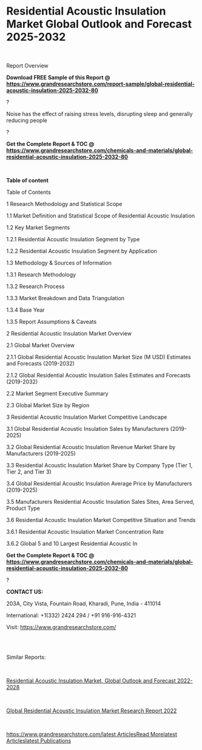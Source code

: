 <h1>Residential Acoustic Insulation Market Global Outlook and Forecast 2025-2032</h1><br/><p>Report Overview</p>
 
 
 
 <div><b>Download FREE Sample of this Report @ <a href="https://www.grandresearchstore.com/report-sample/global-residential-acoustic-insulation-2025-2032-80">https://www.grandresearchstore.com/report-sample/global-residential-acoustic-insulation-2025-2032-80</a></b></div>
 
 
 
 <p>? </p>
 
 
 
 <p>Noise has the effect of raising stress levels, disrupting sleep and generally reducing people</p>
 
 
 
 <p>? </p>
 
 
 
 <div><b>Get the Complete Report & TOC @ <a href="https://www.grandresearchstore.com/chemicals-and-materials/global-residential-acoustic-insulation-2025-2032-80">https://www.grandresearchstore.com/chemicals-and-materials/global-residential-acoustic-insulation-2025-2032-80</a></b></div>
 
 
 
 <p><br />
 
 <b>Table of content</b></p>
 
 
 
 <p>Table of Contents<br />
 
 1 Research Methodology and Statistical Scope<br />
 
 1.1 Market Definition and Statistical Scope of Residential Acoustic Insulation<br />
 
 1.2 Key Market Segments<br />
 
 1.2.1 Residential Acoustic Insulation Segment by Type<br />
 
 1.2.2 Residential Acoustic Insulation Segment by Application<br />
 
 1.3 Methodology & Sources of Information<br />
 
 1.3.1 Research Methodology<br />
 
 1.3.2 Research Process<br />
 
 1.3.3 Market Breakdown and Data Triangulation<br />
 
 1.3.4 Base Year<br />
 
 1.3.5 Report Assumptions & Caveats<br />
 
 2 Residential Acoustic Insulation Market Overview<br />
 
 2.1 Global Market Overview<br />
 
 2.1.1 Global Residential Acoustic Insulation Market Size (M USD) Estimates and Forecasts (2019-2032)<br />
 
 2.1.2 Global Residential Acoustic Insulation Sales Estimates and Forecasts (2019-2032)<br />
 
 2.2 Market Segment Executive Summary<br />
 
 2.3 Global Market Size by Region<br />
 
 3 Residential Acoustic Insulation Market Competitive Landscape<br />
 
 3.1 Global Residential Acoustic Insulation Sales by Manufacturers (2019-2025)<br />
 
 3.2 Global Residential Acoustic Insulation Revenue Market Share by Manufacturers (2019-2025)<br />
 
 3.3 Residential Acoustic Insulation Market Share by Company Type (Tier 1, Tier 2, and Tier 3)<br />
 
 3.4 Global Residential Acoustic Insulation Average Price by Manufacturers (2019-2025)<br />
 
 3.5 Manufacturers Residential Acoustic Insulation Sales Sites, Area Served, Product Type<br />
 
 3.6 Residential Acoustic Insulation Market Competitive Situation and Trends<br />
 
 3.6.1 Residential Acoustic Insulation Market Concentration Rate<br />
 
 3.6.2 Global 5 and 10 Largest Residential Acoustic In</p>
 
 
 
 <div><b>Get the Complete Report & TOC @ <a href="https://www.grandresearchstore.com/chemicals-and-materials/global-residential-acoustic-insulation-2025-2032-80">https://www.grandresearchstore.com/chemicals-and-materials/global-residential-acoustic-insulation-2025-2032-80</a></b></div>
 
 
 
 <p>? </p>
 
 
 
 <p><b>CONTACT US:</b><br />
 
 203A, City Vista, Fountain Road, Kharadi, Pune, India - 411014<br />
 
 International: +1(332) 2424 294 / +91 916-916-4321<br />
 
 Visit: <a href="https://www.grandresearchstore.com/">https://www.grandresearchstore.com/</a><br />
 
 <br />
 
 <br />
 
 Similar Reports:<br />
 
 <br />
 
 <a href="https://www.grandresearchstore.com/chemicals-and-materials/global-residential-acoustic-insulation-forecast-2022-2028-399">Residential Acoustic Insulation Market, Global Outlook and Forecast 2022-2028</a><br />
 
 <br />
 
 <a href="https://www.grandresearchstore.com/chemicals-and-materials/global-residential-acoustic-insulation-2022-359">Global Residential Acoustic Insulation Market Research Report 2022</a><br />
 
 <br />
 
 <a href="https://gyeongbokgung.com">https://www.grandresearchstore.com/</a><a href="https://hallyeomaritime.com">latest Articles</a><a href="https://jingwansa.com">Read More</a><a href="https://nguoiviet.jp/">latest Articles</a><a href="https://www.intelmarketresearch.com/">latest Publications</a></p>